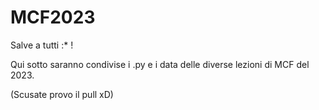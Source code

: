 # MCF2023

Salve a tutti :* !
 
Qui sotto saranno condivise i .py e i data delle diverse lezioni di MCF del 2023.

(Scusate provo il pull xD)


